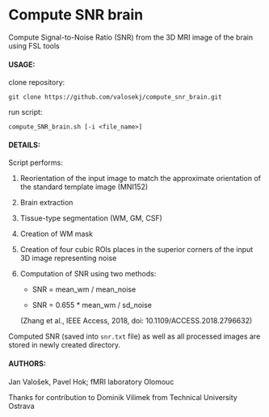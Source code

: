 # Compute SNR brain
Compute Signal-to-Noise Ratio (SNR) from the 3D MRI image of the brain using FSL tools

#### USAGE:

clone repository:

`git clone https://github.com/valosekj/compute_snr_brain.git`

run script:

`compute_SNR_brain.sh [-i <file_name>]`

#### DETAILS:

Script performs:

1. Reorientation of the input image to match the approximate orientation of the standard template image (MNI152)

2. Brain extraction

3. Tissue-type segmentation (WM, GM, CSF)

4. Creation of WM mask

5. Creation of four cubic ROIs places in the superior corners of the input 3D image representing noise 

6. Computation of SNR using two methods:

    - SNR = mean_wm / mean_noise

    - SNR = 0.655 * mean_wm / sd_noise 
    
    (Zhang et al., IEEE Access, 2018, doi: 10.1109/ACCESS.2018.2796632)
    
Computed SNR (saved into `snr.txt` file) as well as all processed images are stored in newly created directory.


#### AUTHORS:
Jan Valošek, Pavel Hok; fMRI laboratory Olomouc

Thanks for contribution to Dominik Vilimek from Technical University Ostrava
